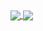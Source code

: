<a href="https://github.com/rayan-saleh">
  <img align="center" src="https://github-readme-stats.vercel.app/api?username=rayan-saleh&show_icons=true&theme=dark" />
</a>
<a href="https://github.com/rayan-saleh">
  <img align="center" src="https://github-readme-stats.vercel.app/api/top-langs/?username=rayan-saleh&layout=compact&theme=dark" />
</a>

